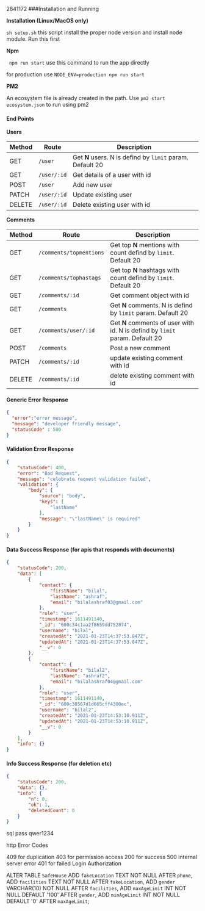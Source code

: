 2841172
###Installation and Running

**Installation (Linux/MacOS only)**

`sh setup.sh` this script install the proper node version and install node module. Run this first

**Npm**

` npm run start` use this command to run the app directly 

for production use `NODE_ENV=production npm run start `

**PM2**

An ecosystem file is already created in the path. Use `pm2 start ecosystem.json`  to run using pm2



#### End Points

**Users**

| Method | Route                   | Description                                                  |
| ------ | ----------------------- | ------------------------------------------------------------ |
| GET    | `/user`                 | Get **N** users. N is defind by `limit` param. Default 20    |
| GET    | `/user/:id`             | Get details of a user with id                                |
| POST   | `/user`                 | Add new user                                                 |
| PATCH  | `/user/:id`             | Update existing user                                         |
| DELETE | `/user/:id`             | Delete existing user with id                                 |

**Comments**

| Method | Route                   | Description                                                  |
| ------ | ----------------------- | ------------------------------------------------------------ |
| GET    | `/comments/topmentions` | Get top **N** mentions with count defind by `limit`. Default 20 |
| GET    | `/comments/tophastags`  | Get top **N** hashtags with count defind by `limit`. Default 20 |
| GET    | `/comments/:id`         | Get comment object with id                                   |
| GET    | `/comments`             | Get **N** comments. N is defind by `limit` param. Default 20 |
| GET    | `/comments/user/:id`    | Get **N** comments of user with id. N is defind by `limit` param. Default 20 |
| POST   | `/comments`             | Post a new comment                                           |
| PATCH  | `/comments/:id`         | update existing comment with id                              |
| DELETE | `/comments/:id`         | delete existing comment with id                              |



#### Generic Error Response

```json
{
  "error":"error message",
  "message": "developer friendly message",
  "statusCode" : 500
}
```

#### Validation Error Response

```json
{
    "statusCode": 400,
    "error": "Bad Request",
    "message": "celebrate request validation failed",
    "validation": {
        "body": {
            "source": "body",
            "keys": [
                "lastName"
            ],
            "message": "\"lastName\" is required"
        }
    }
}
```

#### Data Success Response (for apis that responds with documents)

```json
{
    "statusCode": 200,
    "data": [
        {
            "contact": {
                "firstName": "bilal",
                "lastName": "ashraf",
                "email": "bilalashraf03@gmail.com"
            },
            "role": "user",
            "timestamp": 1611491140,
            "_id": "600c34c1aa2f8659dd752874",
            "username": "bilal",
            "createdAt": "2021-01-23T14:37:53.847Z",
            "updatedAt": "2021-01-23T14:37:53.847Z",
            "__v": 0
        },
        {
            "contact": {
                "firstName": "bilal2",
                "lastName": "ashraf2",
                "email": "bilalashraf04@gmail.com"
            },
            "role": "user",
            "timestamp": 1611491140,
            "_id": "600c38567d1d665cff4300ec",
            "username": "bilal2",
            "createdAt": "2021-01-23T14:53:10.911Z",
            "updatedAt": "2021-01-23T14:53:10.911Z",
            "__v": 0
        }
    ],
    "info": {}
}
```

#### Info Success Response (for deletion etc)

```json
{
    "statusCode": 200,
    "data": {},
    "info": {
        "n": 0,
        "ok": 1,
        "deletedCount": 0
    }
}
```

sql pass qwer1234



http Error Codes

409 for duplication
403 for permission access
200 for success
500 internal server error
401 for failed Login Authorization


ALTER TABLE `SafeHouse` ADD `fakeLocation` TEXT NOT NULL AFTER `phone`, ADD `facilities` TEXT NOT NULL AFTER `fakeLocation`, ADD `gender` VARCHAR(10) NOT NULL AFTER `facilities`, ADD `maxAgeLimit` INT NOT NULL DEFAULT '100' AFTER `gender`, ADD `minAgeLimit` INT NOT NULL DEFAULT '0' AFTER `maxAgeLimit`;